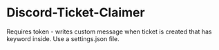 # Discord-Ticket-Claimer
Requires token - writes custom message when ticket is created that has keyword inside. Use a settings.json file.
